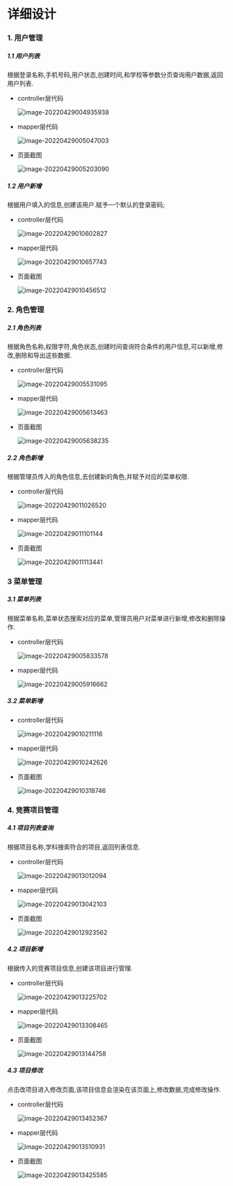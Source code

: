 # 详细设计


### 1. 用户管理

##### 1.1 用户列表

根据登录名称,手机号码,用户状态,创建时间,和学校等参数分页查询用户数据,返回用户列表.

* controller层代码

  ![image-20220429004935938](/image-20220429004935938.png)

* mapper层代码

  ![image-20220429005047003](/image-20220429005047003.png)

* 页面截图

  ![image-20220429005203090](/image-20220429005203090.png)

##### 1.2 用户新增

根据用户填入的信息,创建该用户.赋予一个默认的登录密码;

* controller层代码

  ![image-20220429010602827](/image-20220429010602827.png)

* mapper层代码

  ![image-20220429010657743](/image-20220429010657743.png)

* 页面截图

  ![image-20220429010456512](/image-20220429010456512.png)



### 2. 角色管理

##### 2.1 角色列表

根据角色名称,权限字符,角色状态,创建时间查询符合条件的用户信息,可以新增,修改,删除和导出这些数据.

* controller层代码

  ![image-20220429005531095](/image-20220429005531095.png)

* mapper层代码

  ![image-20220429005613463](/image-20220429005613463.png)

* 页面截图

  ![image-20220429005638235](/image-20220429005638235.png)

##### 2.2 角色新增

根据管理员传入的角色信息,去创建新的角色,并赋予对应的菜单权限.

* controller层代码

  ![image-20220429011026520](/image-20220429011026520.png)

* mapper层代码

  ![image-20220429011101144](/image-20220429011101144.png)

* 页面截图

  ![image-20220429011113441](/image-20220429011113441.png)

### 3 菜单管理

##### 3.1 菜单列表

根据菜单名称,菜单状态搜索对应的菜单,管理员用户对菜单进行新增,修改和删除操作.

* controller层代码

  ![image-20220429005833578](/image-20220429005833578.png)

* mapper层代码

  ![image-20220429005916662](/image-20220429005916662.png)

##### 3.2 菜单新增

* controller层代码

  ![image-20220429010211116](/image-20220429010211116.png)

* mapper层代码

  ![image-20220429010242626](/image-20220429010242626.png)

* 页面截图

  ![image-20220429010318746](/image-20220429010318746.png)

### 4. 竞赛项目管理

##### 4.1 项目列表查询

根据项目名称,学科搜索符合的项目,返回列表信息.

* controller层代码

  ![image-20220429013012094](/image-20220429013012094.png)

* mapper层代码

  ![image-20220429013042103](/image-20220429013042103.png)

* 页面截图

  ![image-20220429012923562](/image-20220429012923562.png)

##### 4.2 项目新增

根据传入的竞赛项目信息,创建该项目进行管理.

* controller层代码

  ![image-20220429013225702](/image-20220429013225702.png)

* mapper层代码

  ![image-20220429013308465](/image-20220429013308465.png)

* 页面截图

  ![image-20220429013144758](/image-20220429013144758.png)

##### 4.3 项目修改

点击改项目进入修改页面,该项目信息会渲染在该页面上,修改数据,完成修改操作.

* controller层代码

  ![image-20220429013452367](/image-20220429013452367.png)

* mapper层代码

  ![image-20220429013510931](/image-20220429013510931.png)

* 页面截图

  ![image-20220429013425585](/image-20220429013425585.png)

